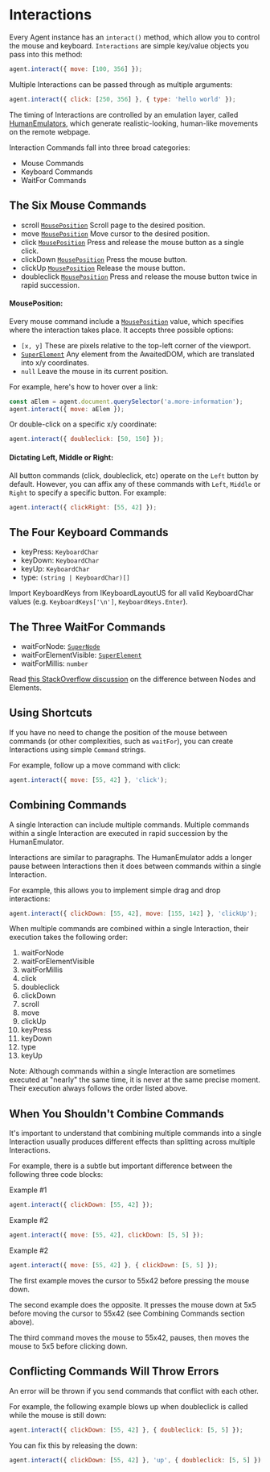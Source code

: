 # Interactions

Every Agent instance has an `interact()` method, which allow you to control the mouse and keyboard. `Interactions` are simple key/value objects you pass into this method:

```js
agent.interact({ move: [100, 356] });
```

Multiple Interactions can be passed through as multiple arguments:

```js
agent.interact({ click: [250, 356] }, { type: 'hello world' });
```

The timing of Interactions are controlled by an emulation layer, called [HumanEmulators](/docs/plugins/human-emulators), which generate realistic-looking, human-like movements on the remote webpage.

Interaction Commands fall into three broad categories:

- Mouse Commands
- Keyboard Commands
- WaitFor Commands

## The Six Mouse Commands

- scroll [`MousePosition`](#mouseposition) Scroll page to the desired position.
- move [`MousePosition`](#mouseposition) Move cursor to the desired position.
- click [`MousePosition`](#mouseposition) Press and release the mouse button as a single click.
- clickDown [`MousePosition`](#mouseposition) Press the mouse button.
- clickUp [`MousePosition`](#mouseposition) Release the mouse button.
- doubleclick [`MousePosition`](#mouseposition) Press and release the mouse button twice in rapid succession.

#### **MousePosition**:
Every mouse command include a [`MousePosition`](#mouseposition) value, which specifies where the interaction takes place. It accepts three possible options:
- `[x, y]` These are pixels relative to the top-left corner of the viewport.
- [`SuperElement`](/docs/awaited-dom/super-element) Any element from the AwaitedDOM, which are translated into x/y coordinates.
- `null` Leave the mouse in its current position.

For example, here's how to hover over a link:

```js
const aElem = agent.document.querySelector('a.more-information');
agent.interact({ move: aElem });
`````

Or double-click on a specific x/y coordinate:
```js
agent.interact({ doubleclick: [50, 150] });
`````

#### **Dictating Left, Middle or Right**:
All button commands (click, doubleclick, etc) operate on the `Left` button by default. However, you can affix any of these commands with `Left`, `Middle` or `Right` to specify a specific button. For example:

```js
agent.interact({ clickRight: [55, 42] });
````

## The Four Keyboard Commands

- keyPress: `KeyboardChar`
- keyDown: `KeyboardChar`
- keyUp: `KeyboardChar`
- type: `(string | KeyboardChar)[]`

Import KeyboardKeys from IKeyboardLayoutUS for all valid KeyboardChar values (e.g. `KeyboardKeys['\n']`, `KeyboardKeys.Enter`).

## The Three WaitFor Commands

- waitForNode: [`SuperNode`](/docs/awaited-dom/super-node)
- waitForElementVisible: [`SuperElement`](/docs/awaited-dom/super-element)
- waitForMillis: `number`

Read [this StackOverflow discussion](https://stackoverflow.com/questions/9979172/difference-between-node-object-and-element-object) on the difference between Nodes and Elements.

## Using Shortcuts

If you have no need to change the position of the mouse between commands (or other complexities, such as `waitFor`), you can create Interactions using simple `Command` strings.

For example, follow up a move command with click:

```js
agent.interact({ move: [55, 42] }, 'click');
````

## Combining Commands

A single Interaction can include multiple commands. Multiple commands within a single Interaction are executed in rapid succession by the HumanEmulator.

Interactions are similar to paragraphs. The HumanEmulator adds a longer pause between Interactions then it does between commands within a single Interaction.

For example, this allows you to implement simple drag and drop interactions:

```js
agent.interact({ clickDown: [55, 42], move: [155, 142] }, 'clickUp');
````

When multiple commands are combined within a single Interaction, their execution takes the following order:

1. waitForNode
2. waitForElementVisible
3. waitForMillis
4. click
5. doubleclick
6. clickDown
7. scroll
8. move
9. clickUp
10. keyPress
11. keyDown
12. type
13. keyUp

Note: Although commands within a single Interaction are sometimes executed at "nearly" the same time, it is never at the same precise moment. Their execution always follows the order listed above.

## When You Shouldn't Combine Commands
It's important to understand that combining multiple commands into a single Interaction usually produces different effects than splitting across multiple Interactions.

For example, there is a subtle but important difference between the following three code blocks:

<label>
  Example #1
</label>

```js
agent.interact({ clickDown: [55, 42] });
````

<label>
  Example #2
</label>

```js
agent.interact({ move: [55, 42], clickDown: [5, 5] });
````

<label>
  Example #2
</label>

```js
agent.interact({ move: [55, 42] }, { clickDown: [5, 5] });
````

The first example moves the cursor to 55x42 before pressing the mouse down.

The second example does the opposite. It presses the mouse down at 5x5 before moving the cursor to 55x42 (see Combining Commands section above).

The third command moves the mouse to 55x42, pauses, then moves the mouse to 5x5 before clicking down.

## Conflicting Commands Will Throw Errors

An error will be thrown if you send commands that conflict with each other.

For example, the following example blows up when doubleclick is called while the mouse is still down:

```js
agent.interact({ clickDown: [55, 42] }, { doubleclick: [5, 5] });
````

You can fix this by releasing the down:

```js
agent.interact({ clickDown: [55, 42] }, 'up', { doubleclick: [5, 5] });
````
